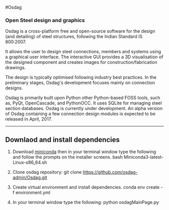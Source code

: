 

#Osdag
### Open Steel design and graphics

Osdag is a cross-platform free and open-source software for the design (and detailing) of steel structures, following the Indian Standard IS 800:2007.

It allows the user to design steel connections, members and systems using a graphical user interface. The interactive GUI provides a 3D visualisation of the designed component and creates images for construction/fabrication drawings.

The design is typically optimised following industry best practices. In the preliminary stages, Osdag's development focuses mainly on connection designs.

Osdag is primarily built upon Python other Python-based FOSS tools, such as, PyQt, OpenCascade, and PythonOCC. It uses SQLite for managing steel section databases. Osdag is currently under development. An alpha version of Osdag containing a few connection design modules is expected to be released in April, 2017.


-------------------------------------------------------------------
## Downlaod and install dependencies

1) Download [miniconda](https://conda.io/miniconda.html)
then in your terminal window type the following and follow the prompts on the installer screens.
 bash Miniconda3-latest-Linux-x86_64.sh

2) Clone osdag repository:
git clone https://github.com/osdag-admin/Osdag.git

3) Create virtual environment and install dependencies.
conda env create -f environment.yml

4) In your terminal window type the following:
python osdagMainPage.py

